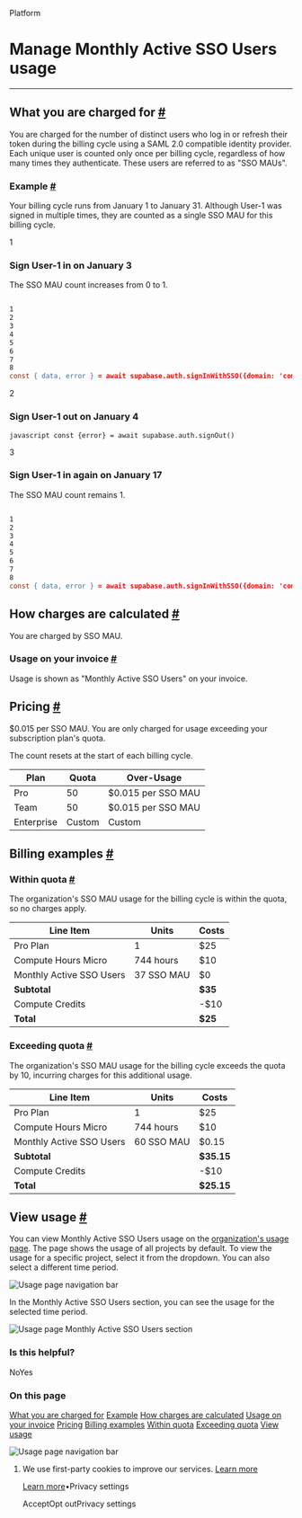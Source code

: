 Platform

# Manage Monthly Active SSO Users usage

* * *

## What you are charged for [\#](https://supabase.com/docs/guides/platform/manage-your-usage/monthly-active-users-sso\#what-you-are-charged-for)

You are charged for the number of distinct users who log in or refresh their token during the billing cycle using a SAML 2.0 compatible identity provider. Each unique user is counted only once per billing cycle, regardless of how many times they authenticate. These users are referred to as "SSO MAUs".

### Example [\#](https://supabase.com/docs/guides/platform/manage-your-usage/monthly-active-users-sso\#example)

Your billing cycle runs from January 1 to January 31. Although User-1 was signed in multiple times, they are counted as a single SSO MAU for this billing cycle.

1

### Sign User-1 in on January 3

The SSO MAU count increases from 0 to 1.

```flex

1
2
3
4
5
6
7
8
const { data, error } = await supabase.auth.signInWithSSO({domain: 'company.com'})if (data?.url) {// redirect User-1 to the identity provider's authentication flowwindow.location.href = data.url}
```

2

### Sign User-1 out on January 4

`javascript const {error} = await supabase.auth.signOut() `

3

### Sign User-1 in again on January 17

The SSO MAU count remains 1.

```flex

1
2
3
4
5
6
7
8
const { data, error } = await supabase.auth.signInWithSSO({domain: 'company.com'})if (data?.url) {// redirect User-1 to the identity provider's authentication flowwindow.location.href = data.url}
```

## How charges are calculated [\#](https://supabase.com/docs/guides/platform/manage-your-usage/monthly-active-users-sso\#how-charges-are-calculated)

You are charged by SSO MAU.

### Usage on your invoice [\#](https://supabase.com/docs/guides/platform/manage-your-usage/monthly-active-users-sso\#usage-on-your-invoice)

Usage is shown as "Monthly Active SSO Users" on your invoice.

## Pricing [\#](https://supabase.com/docs/guides/platform/manage-your-usage/monthly-active-users-sso\#pricing)

$0.015 per SSO MAU. You are only charged for usage exceeding your subscription plan's quota.

The count resets at the start of each billing cycle.

| Plan | Quota | Over-Usage |
| --- | --- | --- |
| Pro | 50 | $0.015 per SSO MAU |
| Team | 50 | $0.015 per SSO MAU |
| Enterprise | Custom | Custom |

## Billing examples [\#](https://supabase.com/docs/guides/platform/manage-your-usage/monthly-active-users-sso\#billing-examples)

### Within quota [\#](https://supabase.com/docs/guides/platform/manage-your-usage/monthly-active-users-sso\#within-quota)

The organization's SSO MAU usage for the billing cycle is within the quota, so no charges apply.

| Line Item | Units | Costs |
| --- | --- | --- |
| Pro Plan | 1 | $25 |
| Compute Hours Micro | 744 hours | $10 |
| Monthly Active SSO Users | 37 SSO MAU | $0 |
| **Subtotal** |  | **$35** |
| Compute Credits |  | -$10 |
| **Total** |  | **$25** |

### Exceeding quota [\#](https://supabase.com/docs/guides/platform/manage-your-usage/monthly-active-users-sso\#exceeding-quota)

The organization's SSO MAU usage for the billing cycle exceeds the quota by 10, incurring charges for this additional usage.

| Line Item | Units | Costs |
| --- | --- | --- |
| Pro Plan | 1 | $25 |
| Compute Hours Micro | 744 hours | $10 |
| Monthly Active SSO Users | 60 SSO MAU | $0.15 |
| **Subtotal** |  | **$35.15** |
| Compute Credits |  | -$10 |
| **Total** |  | **$25.15** |

## View usage [\#](https://supabase.com/docs/guides/platform/manage-your-usage/monthly-active-users-sso\#view-usage)

You can view Monthly Active SSO Users usage on the [organization's usage page](https://supabase.com/dashboard/org/_/usage). The page shows the usage of all projects by default. To view the usage for a specific project, select it from the dropdown. You can also select a different time period.

![Usage page navigation bar](https://supabase.com/docs/_next/image?url=%2Fdocs%2Fimg%2Fguides%2Fplatform%2Fusage-navbar--light.png&w=3840&q=75&dpl=dpl_9WgBm3X43HXGqPuPh4vSvQgRaZyZ)

In the Monthly Active SSO Users section, you can see the usage for the selected time period.

![Usage page Monthly Active SSO Users section](https://supabase.com/docs/_next/image?url=%2Fdocs%2Fimg%2Fguides%2Fplatform%2Fusage-mau-sso--light.png&w=3840&q=75&dpl=dpl_9WgBm3X43HXGqPuPh4vSvQgRaZyZ)

### Is this helpful?

NoYes

### On this page

[What you are charged for](https://supabase.com/docs/guides/platform/manage-your-usage/monthly-active-users-sso#what-you-are-charged-for) [Example](https://supabase.com/docs/guides/platform/manage-your-usage/monthly-active-users-sso#example) [How charges are calculated](https://supabase.com/docs/guides/platform/manage-your-usage/monthly-active-users-sso#how-charges-are-calculated) [Usage on your invoice](https://supabase.com/docs/guides/platform/manage-your-usage/monthly-active-users-sso#usage-on-your-invoice) [Pricing](https://supabase.com/docs/guides/platform/manage-your-usage/monthly-active-users-sso#pricing) [Billing examples](https://supabase.com/docs/guides/platform/manage-your-usage/monthly-active-users-sso#billing-examples) [Within quota](https://supabase.com/docs/guides/platform/manage-your-usage/monthly-active-users-sso#within-quota) [Exceeding quota](https://supabase.com/docs/guides/platform/manage-your-usage/monthly-active-users-sso#exceeding-quota) [View usage](https://supabase.com/docs/guides/platform/manage-your-usage/monthly-active-users-sso#view-usage)

![Usage page navigation bar](https://supabase.com/docs/_next/image?url=%2Fdocs%2Fimg%2Fguides%2Fplatform%2Fusage-navbar--light.png&w=3840&q=75&dpl=dpl_9WgBm3X43HXGqPuPh4vSvQgRaZyZ)

1. We use first-party cookies to improve our services. [Learn more](https://supabase.com/privacy#8-cookies-and-similar-technologies-used-on-our-european-services)



   [Learn more](https://supabase.com/privacy#8-cookies-and-similar-technologies-used-on-our-european-services)•Privacy settings





   AcceptOpt outPrivacy settings